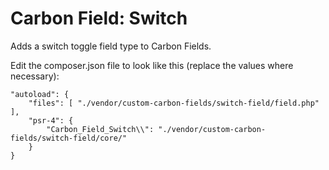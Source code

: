 # Carbon Field: Switch
Adds a switch toggle field type to Carbon Fields.

Edit the composer.json file to look like this (replace the values where necessary):

	"autoload": {
		"files": [ "./vendor/custom-carbon-fields/switch-field/field.php" ],
		"psr-4": {
			"Carbon_Field_Switch\\": "./vendor/custom-carbon-fields/switch-field/core/"
		}
	}
